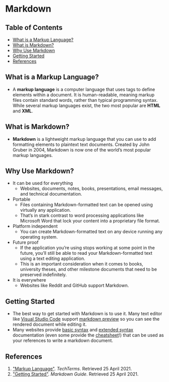 # Markdown

## Table of Contents
- [What is a Markup Language?](#what-is-a-markup-language?)
- [What is Markdown?](#what-is-markdown?)
- [Why Use Markdown](#why-use-markdown?)
- [Getting Started](#getting-started)
- [References](#references)

## What is a Markup Language?
- A **markup language** is a computer language that uses tags to define elements within a document. It is human-readable, meaning markup files contain standard words, rather than typical programming syntax. While several markup languages exist, the two most popular are **HTML** and **XML**.

## What is Markdown?
- **Markdown** is a lightweight markup language that you can use to add formatting elements to plaintext text documents. Created by John Gruber in 2004, Markdown is now one of the world’s most popular markup languages.

## Why Use Markdown?
- It can be used for everything
  - Websites, documents, notes, books, presentations, email messages, and technical documentation.
- Portable
  - Files containing Markdown-formatted text can be opened using virtually any application.
  - That’s in stark contrast to word processing applications like Microsoft Word that lock your content into a proprietary file format.
- Platform independent
  - You can create Markdown-formatted text on any device running any operating system.
- Future proof
  - If the application you’re using stops working at some point in the future, you’ll still be able to read your Markdown-formatted text using a text editing application.
  - This is an important consideration when it comes to books, university theses, and other milestone documents that need to be preserved indefinitely.
- It is everywhere
  - Websites like Reddit and GitHub support Markdown.

## Getting Started
- The best way to get started with Markdown is to use it. Many text editor like [Visual Studio Code](https://code.visualstudio.com/) support [markdown preview](https://code.visualstudio.com/docs/languages/markdown) so you can see the rendered document while editing it.
- Many websites provide [basic syntax](https://www.markdownguide.org/basic-syntax/) and [extended syntax](https://www.markdownguide.org/extended-syntax/) documentation (even some provide the [cheatsheet](https://www.markdownguide.org/cheat-sheet/)!) that can be used as your references to write a markdown document.

## References
1. ["Markup Language"](https://techterms.com/definition/markup_language). *TechTerms*. Retrieved 25 April 2021.
2. ["Getting Started"](https://www.markdownguide.org/getting-started/). *Markdown Guide*. Retrieved 25 April 2021.
